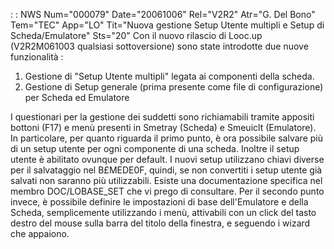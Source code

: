  :  : NWS Num="000079" Date="20061006" Rel="V2R2" Atr="G. Del Bono" Tem="TEC" App="LO" Tit="Nuova gestione Setup Utente multipli e Setup di Scheda/Emulatore" Sts="20"
Con il nuovo rilascio di Looc.up (V2R2M061003 qualsiasi sottoversione) sono state introdotte due nuove funzionalità : 
1) Gestione di "Setup Utente multipli" legata ai componenti della scheda.
2) Gestione di Setup generale (prima presente come file di configurazione) per Scheda ed Emulatore

I questionari per la gestione dei suddetti sono richiamabili tramite appositi bottoni (F17) e menù
presenti in Smetray (Scheda) e Smeuiclt (Emulatore).
In particolare, per quanto riguarda il primo punto, è ora possibile salvare più di un setup utente
per ogni componente di una scheda. Inoltre il setup utente è abilitato ovunque per default.
I nuovi setup utilizzano chiavi diverse per il salvataggio nel B£MEDE0F, quindi, se non convertiti
i setup utente già salvati non saranno più utilizzabili.
Esiste una documentazione specifica nel membro DOC/LOBASE_SET che vi prego di consultare.
Per il secondo punto invece, è possibile definire le impostazioni di base dell'Emulatore e della Scheda, semplicemente utilizzando i menù, attivabili con un click del tasto destro del mouse sulla
barra del titolo della finestra, e seguendo i wizard che appaiono.
